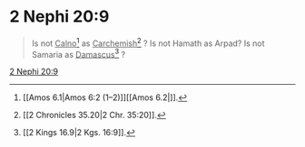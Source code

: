 # 2 Nephi 20:9

> Is not <u>Calno</u>[^a] as <u>Carchemish</u>[^b] ? Is not Hamath as Arpad? Is not Samaria as <u>Damascus</u>[^c] ?

[2 Nephi 20:9](https://www.churchofjesuschrist.org/study/scriptures/bofm/2-ne/20?lang=eng&id=p9#p9)


[^a]: [[Amos 6.1|Amos 6:2 (1–2)]][[Amos 6.2|]].  
[^b]: [[2 Chronicles 35.20|2 Chr. 35:20]].  
[^c]: [[2 Kings 16.9|2 Kgs. 16:9]].  
